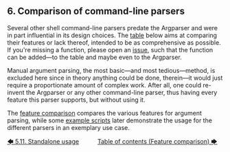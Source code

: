 ## 6. Comparison of command-line parsers

Several other shell command-line parsers predate the Argparser and were in part influential in its design choices. The [table](feature_comparison.md#61-feature-comparison) below aims at comparing their features or lack thereof, intended to be as comprehensive as possible. If you're missing a function, please open an [issue](https://github.com/Simon-Brandt/ShellArgparser/issues/new "github.com &rightarrow; Simon-Brandt &rightarrow; ShellArgparser &rightarrow; Issues"), such that the function can be added&mdash;to the table and maybe even to the Argparser.

Manual argument parsing, the most basic&mdash;and most tedious&mdash;method, is excluded here since in theory anything could be done, therein&mdash;it would just require a proportionate amount of complex work. After all, one could re-invent the Argparser or any other command-line parser, thus having every feature this parser supports, but without using it.

The [feature comparison](feature_comparison.md#61-feature-comparison) compares the various features for argument parsing, while some [example scripts](example_scripts/introduction.md#62-example-scripts) later demonstrate the usage for the different parsers in an exemplary use case.

[&#129092;&nbsp;5.11. Standalone usage](../tutorial/standalone_usage.md)
&nbsp;&nbsp;&nbsp;&nbsp;&nbsp;&nbsp;&nbsp;&nbsp;&nbsp;&nbsp;[Table of contents (Feature comparison)&nbsp;&#129094;](toc.md)
